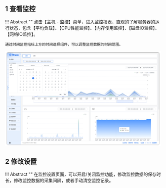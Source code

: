 ## 1 查看监控

!!! Abstract ""
    点击【主机 - 监控】菜单，进入监控报表，直观的了解服务器的运行状态，包含【平均负载】、【CPU性能监控】、【内存使用监控】、【磁盘IO监控】、【网络IO监控】。

    通过时间监控指标上方的时间选择组件，可以调整监控数据的时间范围。

![img.png](../../img/hosts/monitor.png)

## 2 修改设置

!!! Abstract ""
    在监控设置页面，可以开启/关闭监控功能，修改监控数据的保存时长，修改监控数据的采集间隔，或者手动清空监控记录。